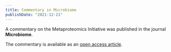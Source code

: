 ```yaml
---
title: Commentary in Microbiome
publishDate: "2021-12-21"
---
```


A commentary on the Metaproteomics Initiative was published in the journal **Microbiome**.

The commentary is available as an [open access article](https://microbiomejournal.biomedcentral.com/articles/10.1186/s40168-021-01176-w).
